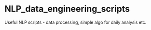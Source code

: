 # NLP_data_engineering_scripts
Useful NLP scripts - data processing, simple algo for daily analysis etc.

